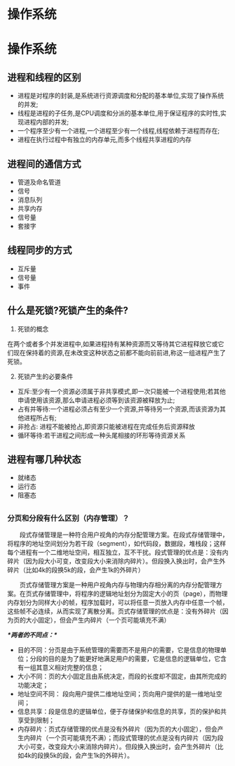 # 操作系统


# 操作系统

## 进程和线程的区别

- 进程是对程序的封装,是系统进行资源调度和分配的基本单位,实现了操作系统的并发;
- 线程是进程的子任务,是CPU调度和分派的基本单位,用于保证程序的实时性,实现进程内部的并发;
- 一个程序至少有一个进程,一个进程至少有一个线程,线程依赖于进程而存在;
- 进程在执行过程中有独立的内存单元,而多个线程共享进程的内存

## 进程间的通信方式

- 管道及命名管道
- 信号
- 消息队列
- 共享内存
- 信号量
- 套接字

## 线程同步的方式

- 互斥量
- 信号量
- 事件

## 什么是死锁?死锁产生的条件?

1. 死锁的概念

在两个或者多个并发进程中,如果进程持有某种资源而又等待其它进程释放它或它们现在保持着的资源,在未改变这种状态之前都不能向前前进,称这一组进程产生了死锁。

2. 死锁产生的必要条件

- 互斥:至少有一个资源必须属于非共享模式,即一次只能被一个进程使用;若其他申请使用该资源,那么申请进程必须等到该资源被释放为止;
- 占有并等待:一个进程必须占有至少一个资源,并等待另一个资源,而该资源为其他进程所占有;
- 非抢占: 进程不能被抢占,即资源只能被进程在完成任务后资源释放
- 循环等待:若干进程之间形成一种头尾相接的环形等待资源关系

## 进程有哪几种状态

- 就绪态
- 运行态
- 阻塞态

##

### 分页和分段有什么区别（内存管理）？

　　段式存储管理是一种符合用户视角的内存分配管理方案。在段式存储管理中，将程序的地址空间划分为若干段（segment），如代码段，数据段，堆栈段；这样每个进程有一个二维地址空间，相互独立，互不干扰。段式管理的优点是：没有内碎片（因为段大小可变，改变段大小来消除内碎片）。但段换入换出时，会产生外碎片（比如4k的段换5k的段，会产生1k的外碎片）

　　页式存储管理方案是一种用户视角内存与物理内存相分离的内存分配管理方案。在页式存储管理中，将程序的逻辑地址划分为固定大小的页（page），而物理内存划分为同样大小的帧，程序加载时，可以将任意一页放入内存中任意一个帧，这些帧不必连续，从而实现了离散分离。页式存储管理的优点是：没有外碎片（因为页的大小固定），但会产生内碎片（一个页可能填充不满）

***\*两者的不同点：\****

- 目的不同：分页是由于系统管理的需要而不是用户的需要，它是信息的物理单位；分段的目的是为了能更好地满足用户的需要，它是信息的逻辑单位，它含有一组其意义相对完整的信息；
- 大小不同：页的大小固定且由系统决定，而段的长度却不固定，由其所完成的功能决定；
- 地址空间不同： 段向用户提供二维地址空间；页向用户提供的是一维地址空间；
- 信息共享：段是信息的逻辑单位，便于存储保护和信息的共享，页的保护和共享受到限制；
- 内存碎片：页式存储管理的优点是没有外碎片（因为页的大小固定），但会产生内碎片（一个页可能填充不满）；而段式管理的优点是没有内碎片（因为段大小可变，改变段大小来消除内碎片）。但段换入换出时，会产生外碎片（比如4k的段换5k的段，会产生1k的外碎片）。
